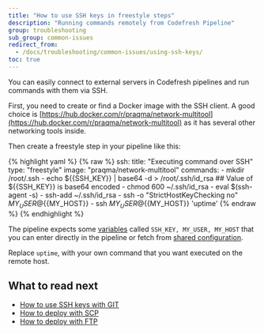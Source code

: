 ```yaml
---
title: "How to use SSH keys in freestyle steps"
description: "Running commands remotely from Codefresh Pipeline"
group: troubleshooting
sub_group: common-issues
redirect_from:
  - /docs/troubleshooting/common-issues/using-ssh-keys/
toc: true
---
```


You can easily connect to external servers in Codefresh pipelines and run commands with them via SSH.

First, you need to create or find a Docker image with the SSH client. A good choice is [https://hub.docker.com/r/praqma/network-multitool](https://hub.docker.com/r/praqma/network-multitool) as it has several other networking tools inside.

Then create a freestyle step in your pipeline like this:


{% highlight yaml %}
{% raw %}
 ssh:
   title: "Executing command over SSH"
   type: "freestyle"
   image: "praqma/network-multitool"
   commands:
     - mkdir /root/.ssh
     - echo ${{SSH_KEY}} | base64 -d > /root/.ssh/id_rsa ## Value of ${{SSH_KEY}} is base64 encoded
     - chmod 600 ~/.ssh/id_rsa
     - eval $(ssh-agent -s)
     - ssh-add ~/.ssh/id_rsa
     - ssh -o "StrictHostKeyChecking no"  ${{MY_USER}}@${{MY_HOST}}
     - ssh ${{MY_USER}}@${{MY_HOST}} 'uptime'
{% endraw %}
{% endhighlight %}


The pipeline expects some [variables]({{site.baseurl}}/docs/codefresh-yaml/variables/) called `SSH_KEY, MY_USER, MY_HOST` that you can enter directly in the pipeline or fetch from [shared configuration]({{site.baseurl}}/docs/configure-ci-cd-pipeline/shared-configuration/).  

Replace `uptime`, with your own command that you want executed on the remote host.

## What to read next

* [How to use SSH keys with GIT]({{site.baseurl}}/docs/integrations/git-providers/#ssh-keys)
* [How to deploy with SCP]({{site.baseurl}}/docs/yaml-examples/examples/deploy-to-tomcat-via-scp/)
* [How to deploy with FTP]({{site.baseurl}}/docs/yaml-examples/examples/transferring-php-ftp/)




